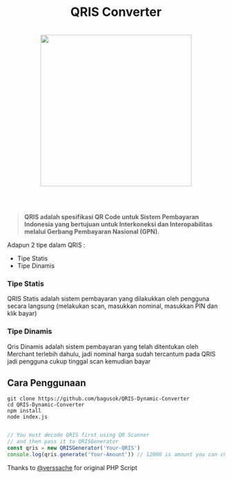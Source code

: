 <div align="center">
<h1 style="text-align: center;">QRIS Converter</h1>
<br>
<img src="https://upload.wikimedia.org/wikipedia/commons/thumb/e/e1/QRIS_logo.svg/576px-QRIS_logo.svg.png" style="text-align: center; width: 350px;"/>
</div>

<br><br>

> **QRIS adalah spesifikasi QR Code untuk Sistem Pembayaran Indonesia yang bertujuan untuk Interkoneksi dan Interopabilitas melalui Gerbang Pembayaran Nasional (GPN).**

Adapun 2 tipe dalam QRIS :
- Tipe Statis
- Tipe Dinamis

### Tipe Statis

QRIS Statis adalah sistem pembayaran yang dilakukkan oleh pengguna secara langsung (melakukan scan, masukkan nominal, masukkan PIN dan klik bayar)

### Tipe Dinamis

Qris Dinamis adalah sistem pembayaran yang telah ditentukan oleh Merchant terlebih dahulu, jadi nominal harga sudah tercantum pada QRIS jadi pengguna cukup tinggal scan kemudian bayar

## Cara Penggunaan
```
git clone https://github.com/bagusok/QRIS-Dynamic-Converter
cd QRIS-Dynamic-Converter
npm install
node index.js

```
```javascript

// You must decode QRIS first using QR Scanner
// and then pass it to QRISGenerator
const qris = new QRISGenerator('Your-QRIS')
console.log(qris.generate('Your-Amount')) // 12000 is amount you can change it

```

Thanks to <a href="https://github.com/verssache/qris-dinamis" target="_blank">@verssache</a> for original PHP Script

